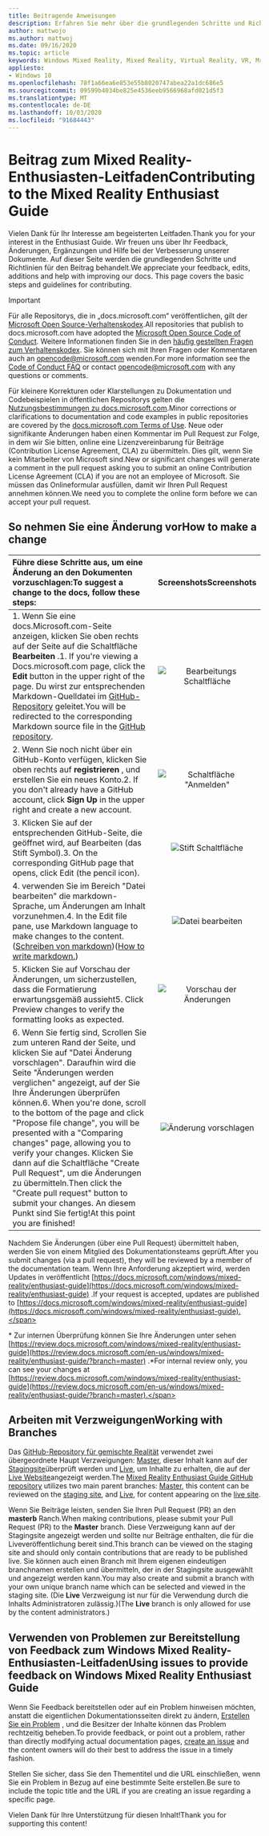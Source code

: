 ```yaml
---
title: Beitragende Anweisungen
description: Erfahren Sie mehr über die grundlegenden Schritte und Richtlinien für den Beitrag zum Windows Mixed Reality-Enthusiasten-Handbuch. Wir freuen uns über Ihr Feedback, Änderungen, Ergänzungen und Hilfe.
author: mattwojo
ms.author: mattwoj
ms.date: 09/16/2020
ms.topic: article
keywords: Windows Mixed Reality, Mixed Reality, Virtual Reality, VR, Mr, Feedback, Feedback-Hub, Fehler
appliesto:
- Windows 10
ms.openlocfilehash: 78f1a66ea6e853e55b8020747abea22a1dc686e5
ms.sourcegitcommit: 09599b4034be825e4536eeb9566968afd021d5f3
ms.translationtype: MT
ms.contentlocale: de-DE
ms.lasthandoff: 10/03/2020
ms.locfileid: "91684443"
---
```

# <a name="contributing-to-the-mixed-reality-enthusiast-guide"></a><span data-ttu-id="f1ccc-105">Beitrag zum Mixed Reality-Enthusiasten-Leitfaden</span><span class="sxs-lookup"><span data-stu-id="f1ccc-105">Contributing to the Mixed Reality Enthusiast Guide</span></span>

<span data-ttu-id="f1ccc-106">Vielen Dank für Ihr Interesse am begeisterten Leitfaden.</span><span class="sxs-lookup"><span data-stu-id="f1ccc-106">Thank you for your interest in the Enthusiast Guide.</span></span> <span data-ttu-id="f1ccc-107">Wir freuen uns über Ihr Feedback, Änderungen, Ergänzungen und Hilfe bei der Verbesserung unserer Dokumente. Auf dieser Seite werden die grundlegenden Schritte und Richtlinien für den Beitrag behandelt.</span><span class="sxs-lookup"><span data-stu-id="f1ccc-107">We appreciate your feedback, edits, additions and help with improving our docs. This page covers the basic steps and guidelines for contributing.</span></span>

> [!IMPORTANT]
> <span data-ttu-id="f1ccc-108">Für alle Repositorys, die in „docs.microsoft.com“ veröffentlichen, gilt der [Microsoft Open Source-Verhaltenskodex](https://opensource.microsoft.com/codeofconduct/).</span><span class="sxs-lookup"><span data-stu-id="f1ccc-108">All repositories that publish to docs.microsoft.com have adopted the [Microsoft Open Source Code of Conduct](https://opensource.microsoft.com/codeofconduct/).</span></span> <span data-ttu-id="f1ccc-109">Weitere Informationen finden Sie in den [häufig gestellten Fragen zum Verhaltenskodex](https://opensource.microsoft.com/codeofconduct/faq/). Sie können sich mit Ihren Fragen oder Kommentaren auch an [opencode@microsoft.com](mailto:opencode@microsoft.com) wenden.</span><span class="sxs-lookup"><span data-stu-id="f1ccc-109">For more information see the [Code of Conduct FAQ](https://opensource.microsoft.com/codeofconduct/faq/) or contact [opencode@microsoft.com](mailto:opencode@microsoft.com) with any questions or comments.</span></span><br>
>
> <span data-ttu-id="f1ccc-110">Für kleinere Korrekturen oder Klarstellungen zu Dokumentation und Codebeispielen in öffentlichen Repositorys gelten die [Nutzungsbestimmungen zu docs.microsoft.com](https://docs.microsoft.com/legal/termsofuse).</span><span class="sxs-lookup"><span data-stu-id="f1ccc-110">Minor corrections or clarifications to documentation and code examples in public repositories are covered by the [docs.microsoft.com Terms of Use](https://docs.microsoft.com/legal/termsofuse).</span></span> <span data-ttu-id="f1ccc-111">Neue oder signifikante Änderungen haben einen Kommentar im Pull Request zur Folge, in dem wir Sie bitten, online eine Lizenzvereinbarung für Beiträge (Contribution License Agreement, CLA) zu übermitteln. Dies gilt, wenn Sie kein Mitarbeiter von Microsoft sind.</span><span class="sxs-lookup"><span data-stu-id="f1ccc-111">New or significant changes will generate a comment in the pull request asking you to submit an online Contribution License Agreement (CLA) if you are not an employee of Microsoft.</span></span> <span data-ttu-id="f1ccc-112">Sie müssen das Onlineformular ausfüllen, damit wir Ihren Pull Request annehmen können.</span><span class="sxs-lookup"><span data-stu-id="f1ccc-112">We need you to complete the online form before we can accept your pull request.</span></span>

## <a name="how-to-make-a-change"></a><span data-ttu-id="f1ccc-113">So nehmen Sie eine Änderung vor</span><span class="sxs-lookup"><span data-stu-id="f1ccc-113">How to make a change</span></span>

| <span data-ttu-id="f1ccc-114">Führe diese Schritte aus, um eine Änderung an den Dokumenten vorzuschlagen:</span><span class="sxs-lookup"><span data-stu-id="f1ccc-114">To suggest a change to the docs, follow these steps:</span></span> | <span data-ttu-id="f1ccc-115">Screenshots</span><span class="sxs-lookup"><span data-stu-id="f1ccc-115">Screenshots</span></span> |
| :------------------- | :--------: |
| <span data-ttu-id="f1ccc-116">1. Wenn Sie eine docs.Microsoft.com-Seite anzeigen, klicken Sie oben rechts auf der Seite auf die Schaltfläche **Bearbeiten** .</span><span class="sxs-lookup"><span data-stu-id="f1ccc-116">1. If you're viewing a Docs.microsoft.com page, click the **Edit** button in the upper right of the page.</span></span>  <span data-ttu-id="f1ccc-117">Du wirst zur entsprechenden Markdown-Quelldatei im [GitHub-Repository](https://github.com/MicrosoftDocs/mixedreality-enthusiast-guide) geleitet.</span><span class="sxs-lookup"><span data-stu-id="f1ccc-117">You will be redirected to the corresponding Markdown source file in the [GitHub repository](https://github.com/MicrosoftDocs/mixedreality-enthusiast-guide).</span></span> | ![Bearbeitungs Schaltfläche](images/edit_button.jpg) |
| <span data-ttu-id="f1ccc-119">2. Wenn Sie noch nicht über ein GitHub-Konto verfügen, klicken Sie oben rechts auf **registrieren** , und erstellen Sie ein neues Konto.</span><span class="sxs-lookup"><span data-stu-id="f1ccc-119">2. If you don't already have a GitHub account, click **Sign Up** in the upper right and create a new account.</span></span> | ![Schaltfläche "Anmelden"](images/signup-for-github-button.png)|
| <span data-ttu-id="f1ccc-121">3. Klicken Sie auf der entsprechenden GitHub-Seite, die geöffnet wird, auf Bearbeiten (das Stift Symbol).</span><span class="sxs-lookup"><span data-stu-id="f1ccc-121">3. On the corresponding GitHub page that opens, click Edit (the pencil icon).</span></span> | ![Stift Schaltfläche](images/pencil_button.jpg)|
| <span data-ttu-id="f1ccc-123">4. verwenden Sie im Bereich "Datei bearbeiten" die markdown-Sprache, um Änderungen am Inhalt vorzunehmen.</span><span class="sxs-lookup"><span data-stu-id="f1ccc-123">4. In the Edit file pane, use Markdown language to make changes to the content.</span></span> <span data-ttu-id="f1ccc-124">([Schreiben von markdown](https://help.github.com/articles/basic-writing-and-formatting-syntax/))</span><span class="sxs-lookup"><span data-stu-id="f1ccc-124">([How to write markdown.](https://help.github.com/articles/basic-writing-and-formatting-syntax/))</span></span>| ![Datei bearbeiten](images/edit-in-github.png)|
| <span data-ttu-id="f1ccc-126">5. Klicken Sie auf Vorschau der Änderungen, um sicherzustellen, dass die Formatierung erwartungsgemäß aussieht</span><span class="sxs-lookup"><span data-stu-id="f1ccc-126">5. Click Preview changes to verify the formatting looks as expected.</span></span> | ![Vorschau der Änderungen](images/edit-in-github.png)|
| <span data-ttu-id="f1ccc-128">6. Wenn Sie fertig sind, Scrollen Sie zum unteren Rand der Seite, und klicken Sie auf "Datei Änderung vorschlagen". Daraufhin wird die Seite "Änderungen werden verglichen" angezeigt, auf der Sie Ihre Änderungen überprüfen können.</span><span class="sxs-lookup"><span data-stu-id="f1ccc-128">6. When you're done, scroll to the bottom of the page and click "Propose file change", you will be presented with a "Comparing changes" page, allowing you to verify your changes.</span></span> <span data-ttu-id="f1ccc-129">Klicken Sie dann auf die Schaltfläche "Create Pull Request", um die Änderungen zu übermitteln.</span><span class="sxs-lookup"><span data-stu-id="f1ccc-129">Then click the "Create pull request" button to submit your changes.</span></span> <span data-ttu-id="f1ccc-130">An diesem Punkt sind Sie fertig!</span><span class="sxs-lookup"><span data-stu-id="f1ccc-130">At this point you are finished!</span></span> | ![Änderung vorschlagen](images/propose.jpg)|

<span data-ttu-id="f1ccc-132">Nachdem Sie Änderungen (über eine Pull Request) übermittelt haben, werden Sie von einem Mitglied des Dokumentationsteams geprüft.</span><span class="sxs-lookup"><span data-stu-id="f1ccc-132">After you submit changes (via a pull request), they will be reviewed by a member of the documentation team.</span></span> <span data-ttu-id="f1ccc-133">Wenn Ihre Anforderung akzeptiert wird, werden Updates in veröffentlicht [https://docs.microsoft.com/windows/mixed-reality/enthusiast-guide](https://docs.microsoft.com/windows/mixed-reality/enthusiast-guide) .</span><span class="sxs-lookup"><span data-stu-id="f1ccc-133">If your request is accepted, updates are published to [https://docs.microsoft.com/windows/mixed-reality/enthusiast-guide](https://docs.microsoft.com/windows/mixed-reality/enthusiast-guide).</span></span>

<span data-ttu-id="f1ccc-134">\* Zur internen Überprüfung können Sie Ihre Änderungen unter sehen [https://review.docs.microsoft.com/windows/mixed-reality/enthusiast-guide](https://review.docs.microsoft.com/en-us/windows/mixed-reality/enthusiast-guide/?branch=master) .</span><span class="sxs-lookup"><span data-stu-id="f1ccc-134">\*For internal review only, you can see your changes at [https://review.docs.microsoft.com/windows/mixed-reality/enthusiast-guide](https://review.docs.microsoft.com/en-us/windows/mixed-reality/enthusiast-guide/?branch=master).</span></span>

## <a name="working-with-branches"></a><span data-ttu-id="f1ccc-135">Arbeiten mit Verzweigungen</span><span class="sxs-lookup"><span data-stu-id="f1ccc-135">Working with Branches</span></span>

<span data-ttu-id="f1ccc-136">Das [GitHub-Repository für gemischte Realität](https://github.com/MicrosoftDocs/mixedreality-enthusiast-guide) verwendet zwei übergeordnete Haupt Verzweigungen: [Master](https://github.com/MicrosoftDocs/mixedreality-enthusiast-guide/tree/master), dieser Inhalt kann auf der [Stagingsite](https://review.docs.microsoft.com/windows/mixed-reality/enthusiast-guide)überprüft werden und [Live](https://github.com/MicrosoftDocs/mixedreality-enthusiast-guide/tree/live), um Inhalte zu erhalten, die auf der [Live Website](https://docs.microsoft.com/windows/mixed-reality/enthusiast-guide)angezeigt werden.</span><span class="sxs-lookup"><span data-stu-id="f1ccc-136">The [Mixed Reality Enthusiast Guide GitHub repository](https://github.com/MicrosoftDocs/mixedreality-enthusiast-guide) utilizes two main parent branches: [Master](https://github.com/MicrosoftDocs/mixedreality-enthusiast-guide/tree/master), this content can be reviewed on the [staging site](https://review.docs.microsoft.com/windows/mixed-reality/enthusiast-guide), and [Live](https://github.com/MicrosoftDocs/mixedreality-enthusiast-guide/tree/live), for content appearing on the [live site](https://docs.microsoft.com/windows/mixed-reality/enthusiast-guide).</span></span>

<span data-ttu-id="f1ccc-137">Wenn Sie Beiträge leisten, senden Sie Ihren Pull Request (PR) an den **masterb** Ranch.</span><span class="sxs-lookup"><span data-stu-id="f1ccc-137">When making contributions, please submit your Pull Request (PR) to the **Master** branch.</span></span> <span data-ttu-id="f1ccc-138">Diese Verzweigung kann auf der Stagingsite angezeigt werden und sollte nur Beiträge enthalten, die für die Liveveröffentlichung bereit sind.</span><span class="sxs-lookup"><span data-stu-id="f1ccc-138">This branch can be viewed on the staging site and should only contain contributions that are ready to be published live.</span></span> <span data-ttu-id="f1ccc-139">Sie können auch einen Branch mit Ihrem eigenen eindeutigen branchnamen erstellen und übermitteln, der in der Stagingsite ausgewählt und angezeigt werden kann.</span><span class="sxs-lookup"><span data-stu-id="f1ccc-139">You may also create and submit a branch with your own unique branch name which can be selected and viewed in the staging site.</span></span> <span data-ttu-id="f1ccc-140">(Die **Live** Verzweigung ist nur für die Verwendung durch die Inhalts Administratoren zulässig.)</span><span class="sxs-lookup"><span data-stu-id="f1ccc-140">(The **Live** branch is only allowed for use by the content administrators.)</span></span>

## <a name="using-issues-to-provide-feedback-on-windows-mixed-reality-enthusiast-guide"></a><span data-ttu-id="f1ccc-141">Verwenden von Problemen zur Bereitstellung von Feedback zum Windows Mixed Reality-Enthusiasten-Leitfaden</span><span class="sxs-lookup"><span data-stu-id="f1ccc-141">Using issues to provide feedback on Windows Mixed Reality Enthusiast Guide</span></span>

<span data-ttu-id="f1ccc-142">Wenn Sie Feedback bereitstellen oder auf ein Problem hinweisen möchten, anstatt die eigentlichen Dokumentationsseiten direkt zu ändern, [Erstellen Sie ein Problem](https://github.com/MicrosoftDocs/mixedreality-enthusiast-guide/issues) , und die Besitzer der Inhalte können das Problem rechtzeitig beheben.</span><span class="sxs-lookup"><span data-stu-id="f1ccc-142">To provide feedback, or point out a problem, rather than directly modifying actual documentation pages, [create an issue](https://github.com/MicrosoftDocs/mixedreality-enthusiast-guide/issues) and the content owners will do their best to address the issue in a timely fashion.</span></span>

<span data-ttu-id="f1ccc-143">Stellen Sie sicher, dass Sie den Thementitel und die URL einschließen, wenn Sie ein Problem in Bezug auf eine bestimmte Seite erstellen.</span><span class="sxs-lookup"><span data-stu-id="f1ccc-143">Be sure to include the topic title and the URL if you are creating an issue regarding a specific page.</span></span>

<span data-ttu-id="f1ccc-144">Vielen Dank für Ihre Unterstützung für diesen Inhalt!</span><span class="sxs-lookup"><span data-stu-id="f1ccc-144">Thank you for supporting this content!</span></span>
